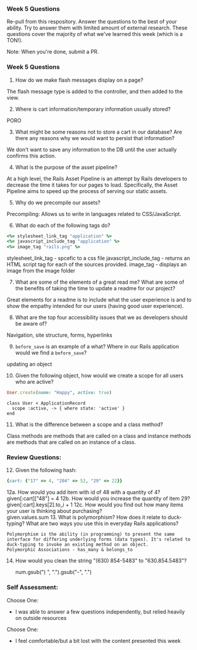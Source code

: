 ### Week 5 Questions

Re-pull from this respository. Answer the questions to the best of your ability. Try to answer them with limited amount of external research. These questions cover the majority of what we've learned this week (which is a TON!).

Note: When you're done, submit a PR.

### Week 5 Questions
1. How do we make flash messages display on a page?

  The flash message type is added to the controller, and then added to the view.

2. Where is cart information/temporary information usually stored?

  PORO

3. What might be some reasons not to store a cart in our database? Are there any reasons why we would want to persist that information?

  We don't want to save any information to the DB until the user actually confirms this action.

4. What is the purpose of the asset pipeline?

  At a high level, the Rails Asset Pipeline is an attempt by Rails developers to decrease the time it takes for our pages to load. Specifically, the Asset Pipeline aims to speed up the process of serving our static assets.

5. Why do we precompile our assets?

  Precompiling: Allows us to write in languages related to CSS/JavaScript.

6. What do each of the following tags do?

```ruby
<%= stylesheet_link_tag "application" %>
<%= javascript_include_tag "application" %>
<%= image_tag "rails.png" %>
```

  stylesheet_link_tag - spcefic to a css file
  javascript_include_tag - returns an HTML script tag for each of the sources provided.
  image_tag - displays an image from the image folder

7. What are some of the elements of a great read me? What are some of the benefits of taking the time to update a readme for our project?

  Great elements for a readme is to include what the user experience is and to show the empathy intended for our users (having good user experience).

8. What are the top four accessibility issues that we as developers should be aware of?

  Navigation, site structure, forms, hyperlinks

9. `before_save` is an example of a what? Where in our Rails application would we find a `before_save`?

  updating an object

10. Given the following object, how would we create a scope for all users who are active?

```ruby
User.create(name: "Happy", active: true)
```

```
class User < ApplicationRecord
  scope :active, -> { where state: 'active' }
end
```

11. What is the difference between a scope and a class method?

  Class methods are methods that are called on a class and instance methods are methods that are called on an instance of a class.

### Review Questions:  
12. Given the following hash:  

```ruby
{cart: {"17" => 4, "204" => 52, "29" => 22}}
```

  12a. How would you add item with id of 48 with a quantity of 4?  
        given[:cart]["48"] = 4
  12b. How would you increase the quantity of item 29?  
        given[:cart].keys[2].to_i + 1
  12c. How would you find out how many items your user is thinking about purchasing?   
        given.values.sum
13. What is polymorphism? How does it relate to duck-typing? What are two ways you use this in everyday Rails applications?

    Polymorphism is the ability (in programming) to present the same interface for differing underlying forms (data types). It's related to duck-typing to invoke an existing method on an object.
    Polymorphic Associations - has_many & belongs_to

14. How would you clean the string "(630) 854-5483" to "630.854.5483"?  

    num.gsub(") ", ".").gsub("-", ".")


### Self Assessment:
Choose One:

* I was able to answer a few questions independently, but relied heavily on outside resources

Choose One:

* I feel comfortable/but a bit lost with the content presented this week
